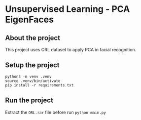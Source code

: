 # Unsupervised Learning - PCA EigenFaces

## About the project

This project uses ORL dataset to apply PCA in facial recognition.

## Setup the project

```
python3 -m venv .venv
source .venv/bin/activate
pip install -r requirements.txt
```

## Run the project

Extract the `ORL.rar` file before run `python main.py`